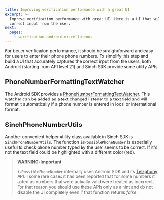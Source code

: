 ```yaml
---
title: Improving verification performance with a great UI
excerpt: >-
  Improve verification performance with great UI. Here is a UI that will capture
  correct input from the user.
next:
  pages:
    - verification-android-miscellaneous
---
```

For better verification performance, it should be straightforward and easy for users to enter their phone phone numbers. To simplify this step and build a UI that accurately captures the correct input from the users, both Android (starting from API level 21) and Sinch SDK provide some utility APIs.

## PhoneNumberFormattingTextWatcher

The Android SDK provides a [PhoneNumberFormattingTextWatcher](http://developer.android.com/reference/android/telephony/PhoneNumberFormattingTextWatcher.html). This watcher can be added as a text changed listener to a text field and will format it automatically if a phone number is entered in local or international format.

## SinchPhoneNumberUtils

Another convenient helper utility class available in Sinch SDK is `SinchPhoneNumberUtils`. The function `isPossiblePhoneNumber` is especially useful to check phone number typed by the user seems to be correct. If it's not the text field could be highlighted with a different color (red).

> **WARNING: Important**    
>
> `isPossiblePhoneNumber` internally uses Android SDK and its [Telephony](https://developer.android.com/reference/android/telephony/package-summary) API. I some rare cases it has been reported that for some numbers it acted as numbers that were actually valid were treated as incorrect. For that reason you should use these APIs only as a hint and do not disable the UI completely even if that function returns _false_.
